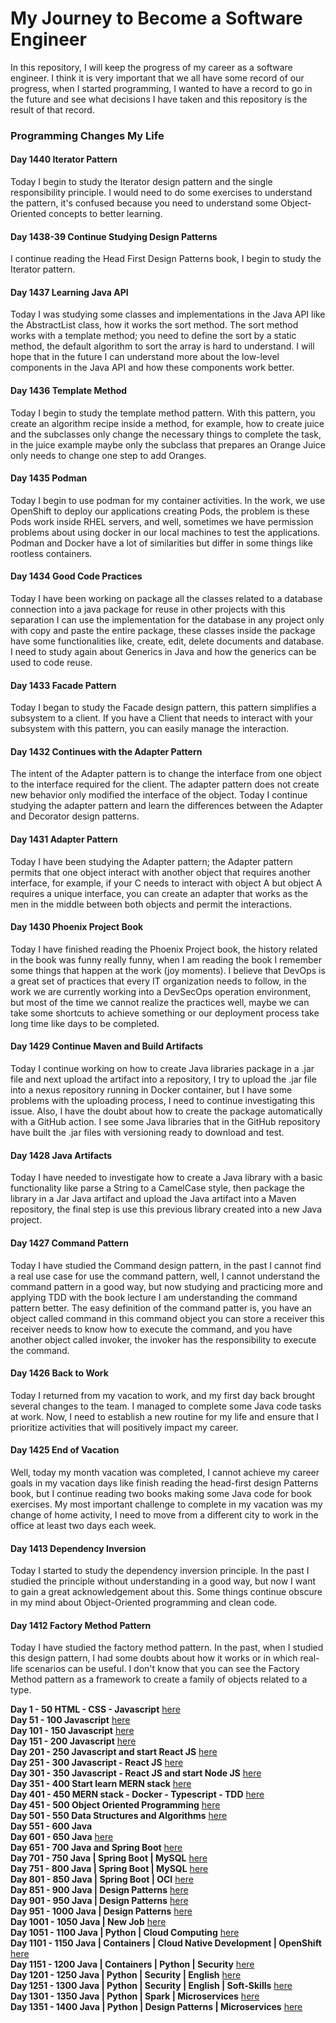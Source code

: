 # My Journey to Become a Software Engineer

In this repository, I will keep the progress of my career as a software engineer. I think it is very
important that we all have some record of our progress, when I started programming, I wanted to have
a record to go in the future and see what decisions I have taken and this repository is the result
of that record.

### Programming Changes My Life

#### Day 1440 Iterator Pattern

Today I begin to study the Iterator design pattern and the single responsibility principle.
I would need to do some exercises to understand the pattern, it's confused because you need to understand some 
Object-Oriented concepts to better learning. 

#### Day 1438-39 Continue Studying Design Patterns

I continue reading the Head First Design Patterns book, I begin to study the Iterator pattern. 

#### Day 1437 Learning Java API

Today I was studying some classes and implementations in the Java API like the AbstractList class, how it works the 
sort method.
The sort method works with a template method; you need to define the sort by a static method, the default algorithm 
to sort the array is hard to understand. I will hope that in the future I can understand more about the low-level 
components in the Java API and how these components work better. 

#### Day 1436 Template Method

Today I begin to study the template method pattern.
With this pattern, you create an algorithm recipe inside a method, for example, how to create juice and the subclasses 
only change the necessary things to complete the task, in the juice example maybe only the subclass that prepares an 
Orange Juice only needs to change one step to add Oranges. 

#### Day 1435 Podman

Today I begin to use podman for my container activities. In the work, we use OpenShift to deploy our applications 
creating Pods, the problem is these Pods work inside RHEL servers, and well, sometimes we have permission problems 
about using docker in our local machines to test the applications.
Podman and Docker have a lot of similarities but differ in some things like rootless containers. 

#### Day 1434 Good Code Practices

Today I have been working on package all the classes related to a database connection into a java package for reuse 
in other projects with this separation I can use the implementation for the database in any project only with copy 
and paste the entire package, these classes inside the package have some functionalities like, create, edit, delete 
documents and database.
I need to study again about Generics in Java and how the generics can be used to code reuse. 

#### Day 1433 Facade Pattern

Today I began to study the Facade design pattern, this pattern simplifies a subsystem to a client.
If you have a Client that needs to interact with your subsystem with this pattern, you can easily manage the 
interaction. 

#### Day 1432 Continues with the Adapter Pattern

The intent of the Adapter pattern is to change the interface from one object to the interface required for the client.
The adapter pattern does not create new behavior only modified the interface of the object.
Today I continue studying the adapter pattern and learn the differences between the Adapter and Decorator design 
patterns.

#### Day 1431 Adapter Pattern

Today I have been studying the Adapter pattern; the Adapter pattern permits that one object interact with another 
object that requires another interface, for example, if your C needs to interact with object A but object A requires 
a unique interface, you can create an adapter that works as the men in the middle between both objects and permit the 
interactions.

#### Day 1430 Phoenix Project Book

Today I have finished reading the Phoenix Project book, the history related in the book was funny really
funny, when I am reading the book I remember some things that happen at the work (joy moments).
I believe that DevOps is a great set of practices that every IT organization needs to follow, in the work we are 
currently working into a DevSecOps operation environment, but most of the time we cannot realize the practices well, 
maybe we can take some shortcuts to achieve something or our deployment process take long time like days to be 
completed.   

#### Day 1429 Continue Maven and Build Artifacts

Today I continue working on how to create Java libraries package in a .jar file and next upload the artifact into a 
repository, I try to upload the .jar file into a nexus repository running in Docker container, but I have some 
problems with the uploading process, I need to continue investigating this issue.
Also, I have the doubt about how to create the package automatically with a GitHub action.
I see some Java libraries that in the GitHub repository have built the .jar files with versioning ready to download 
and test.

#### Day 1428 Java Artifacts

Today I have needed to investigate how to create a Java library with a basic functionality like parse a String to 
a CamelCase style, then package the library in a Jar Java artifact and upload the Java artifact into a Maven 
repository, the final step is use this previous library created into a new Java project. 

#### Day 1427 Command Pattern

Today I have studied the Command design pattern, in the past I cannot find a real use case for use the command
pattern, well, I cannot understand the command pattern in a good way, but now studying and practicing more and applying
TDD with the book lecture I am understanding the command pattern better.
The easy definition of the command patter is, you have an object called command in this command object you can
store a receiver this receiver needs to know how to execute the command, and you have another object called invoker,
the invoker has the responsibility to execute the command.

#### Day 1426 Back to Work

Today I returned from my vacation to work, and my first day back brought several changes to the team.
I managed to complete some Java code tasks at work.
Now, I need to establish a new routine for my life
and ensure that I prioritize activities that will positively impact my career.

#### Day 1425 End of Vacation

Well, today my month vacation was completed,
I cannot achieve my career goals in my vacation days like finish reading the head-first design Patterns book,
but I continue reading two books making some Java code for book exercises.
My most important challenge to complete in my vacation was my change of home activity,
I need to move from a different city to work in the office at least two days each week.

#### Day 1413 Dependency Inversion

Today I started to study the dependency inversion principle.
In the past I studied the principle without understanding in a good way,
but now I want to gain a great acknowledgement about this.
Some things continue obscure in my mind about Object-Oriented programming and clean code.

#### Day 1412 Factory Method Pattern

Today I have studied the factory method pattern.
In the past, when I studied this design pattern, I had some doubts about how it works or in which real-life scenarios
can be useful.
I don't know that you can see the Factory Method pattern as a framework to create a family of objects related to a type.

**Day 1 - 50 HTML - CSS - Javascript**  [here](./day0-50.md)</br>
**Day 51 - 100 Javascript** [here](./day51-100.md)</br>
**Day 101 - 150 Javascript** [here](./day101-150.md)</br>
**Day 151 - 200 Javascript** [here](./day151-200.md)</br>
**Day 201 - 250 Javascript and start React JS** [here](day201-250.md)</br>
**Day 251 - 300 Javascript - React JS** [here](day251-300.md)</br>
**Day 301 - 350 Javascript - React JS and start Node JS** [here](day301-350.md)</br>
**Day 351 - 400 Start learn MERN stack** [here](day351-400.md)</br>
**Day 401 - 450 MERN stack - Docker - Typescript - TDD** [here](day401-450.md)</br>
**Day 451 - 500 Object Oriented Programming** [here](day451-500.md)</br>
**Day 501 - 550 Data Structures and Algorithms** [here](day501-550.md)</br>
**Day 551 - 600 Java**</br>
**Day 601 - 650 Java** [here](day601-650.md)</br>
**Day 651 - 700 Java and Spring Boot** [here](day651-700.md)</br>
**Day 701 - 750 Java | Spring Boot | MySQL** [here](day701-750.md)</br>
**Day 751 - 800 Java | Spring Boot | MySQL** [here](day751-800.markdown)</br>
**Day 801 - 850 Java | Spring Boot | OCI** [here](day801-850.md)</br>
**Day 851 - 900 Java | Design Patterns** [here](day851-900.md)</br>
**Day 901 - 950 Java | Design Patterns** [here](day901-950.md)</br>
**Day 951 - 1000 Java | Design Patterns** [here](day951-1000.md)</br>
**Day 1001 - 1050 Java | New Job** [here](day1001-1050.md)</br>
**Day 1051 - 1100 Java | Python | Cloud Computing** [here](day1051-1100.md)</br>
**Day 1101 - 1150 Java | Containers | Cloud Native Development | OpenShift** [here](day1101-1150.md)</br>
**Day 1151 - 1200 Java | Containers | Python | Security** [here](day1151-1200.md)</br>
**Day 1201 - 1250 Java | Python | Security | English** [here](day1201-1250.md)</br>
**Day 1251 - 1300 Java | Python | Security | English | Soft-Skills** [here](day1251-1300.md)</br>
**Day 1301 - 1350 Java | Python | Spark | Microservices** [here](day1301-1350.md)</br>
**Day 1351 - 1400 Java | Python | Design Patterns | Microservices** [here](day1351-1400.md)</br>

